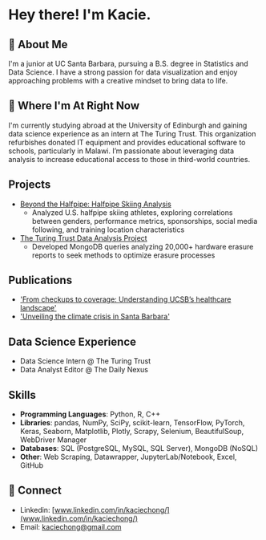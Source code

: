 # Hey there! I'm Kacie. 

## 👋 About Me
I'm a junior at UC Santa Barbara, pursuing a B.S. degree in Statistics and Data Science. I have a strong passion for data visualization and enjoy approaching problems with a creative mindset to bring data to life.

## 📍 Where I'm At Right Now
I'm currently studying abroad at the University of Edinburgh and gaining data science experience as an intern at The Turing Trust. This organization refurbishes donated IT equipment and provides educational software to schools, particularly in Malawi. I’m passionate about leveraging data analysis to increase educational access to those in third-world countries.

## Projects
- [Beyond the Halfpipe: Halfpipe Skiing Analysis](https://github.com/kaciechong/BeyondtheHalfpipe)
    - Analyzed U.S. halfpipe skiing athletes, exploring correlations between genders, performance metrics, sponsorships, social media following, and training location characteristics
- [The Turing Trust Data Analysis Project](https://github.com/kaciechong/TuringTrust)
    - Developed MongoDB queries analyzing 20,000+ hardware erasure reports to seek methods to optimize erasure processes
      
## Publications
- ['From checkups to coverage: Understanding UCSB’s healthcare landscape'](https://dailynexus.com/2024-01-18/from-checkups-to-coverage-understanding-ucsbs-healthcare-landscape/)
- ['Unveiling the climate crisis in Santa Barbara'](https://dailynexus.com/2024-04-11/unveiling-the-climate-crisis-in-santa-barbara/)
  
## Data Science Experience
- Data Science Intern @ The Turing Trust
- Data Analyst Editor @ The Daily Nexus
    
## Skills
- **Programming Languages**: Python, R, C++
- **Libraries**: pandas, NumPy, SciPy, scikit-learn, TensorFlow, PyTorch, Keras, Seaborn, Matplotlib, Plotly, Scrapy, Selenium, BeautifulSoup,                    WebDriver Manager
- **Databases**: SQL (PostgreSQL, MySQL, SQL Server), MongoDB (NoSQL)
- **Other**: Web Scraping, Datawrapper, JupyterLab/Notebook, Excel, GitHub

## 📧 Connect
- Linkedin: [www.linkedin.com/in/kaciechong/](www.linkedin.com/in/kaciechong/)
- Email: [kaciechong@gmail.com](kaciechong@gmail.com)
